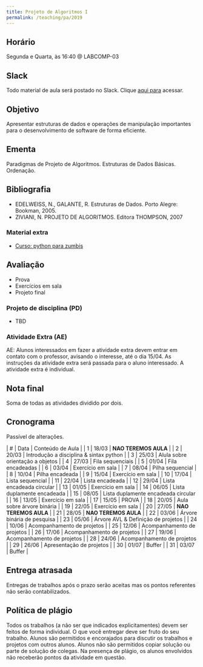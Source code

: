 ```yaml
---
title: Projeto de Algoritmos I
permalink: /teaching/pa/2019
---
```


## Horário

Segunda e Quarta, às 16:40 @ LABCOMP-03

## Slack

Todo material de aula será postado no Slack. Clique [aqui para](https://join.slack.com/t/ufpa-workspace/shared_invite/enQtNTgxMzg4NjExNTI0LWUzNTVlOTVhYWJhY2UzZjAxZWUzZDkxYjhjNWY5YTU1MDY1YzYzNGU2MmQ1NjMyYzE4YmQwY2I1MWFkYWNmNDc) acessar.

## Objetivo

Apresentar estruturas de dados e operações de manipulação importantes para o desenvolvimento de software de forma eficiente.

## Ementa

Paradigmas de Projeto de Algoritmos. Estruturas de Dados Básicas. Ordenação.


## Bibliografia

- EDELWEISS, N., GALANTE, R. Estruturas de Dados. Porto Alegre: Bookman, 2005.
- ZIVIANI, N. PROJETO DE ALGORITMOS. Editora THOMPSON, 2007

### Material extra

- [Curso: python para zumbis](https://www.pycursos.com/python-para-zumbis/)

## Avaliação

- Prova
- Exercícios em sala
- Projeto final

### Projeto de disciplina (PD)

- TBD

### Atividade Extra (AE)

AE: Alunos interessados em fazer a atividade extra devem entrar em contato com o professor, avisando o interesse, até o dia 15/04. As instruções da atividade extra será passada para o aluno interessado. A atividade extra é individual.

## Nota final

Soma de todas as atividades dividido por dois.

## Cronograma

Passível de alterações.

| # | Data  | Conteúdo de Aula                        |
| 1 | 18/03 | **NAO TEREMOS AULA**                    |
| 2 | 20/03 | Introdução a disciplina & sintax python |
| 3 | 25/03 | Alula sobre orientação a objetos        |
| 4 | 27/03 | Fila sequenciais                        |
| 5 | 01/04 | Fila encadeadas                         |
| 6 | 03/04 | Exercício em sala                       |
| 7 | 08/04 | Pilha sequencial                        |
| 8 | 10/04 | Pilha encadeada                         |
| 9 | 15/04 | Exercício em sala                       |
| 10 | 17/04 | Lista sequencial                       |
| 11 | 22/04 | Lista encadeada                        |
| 12 | 29/04 | Lista encadeada circular               |
| 13 | 01/05 | Exercício em sala                      |
| 14 | 06/05 | Lista duplamente encadeada             |
| 15 | 08/05 | Lista duplamente encadeada circular    |
| 16 | 13/05 | Exercício em sala                      |
| 17 | 15/05 | PROVA                                  |
| 18 | 20/05 | Aula sobre árvore binária              |
| 19 | 22/05 | Exercício em sala                      |
| 20 | 27/05 | **NAO TEREMOS AULA**                   |
| 21 | 28/05 | **NAO TEREMOS AULA**                   |
| 22 | 03/06 | Árvore binária de pesquisa             |
| 23 | 05/06 | Árvore AVL & Definição de projetos     |
| 24 | 10/06 | Acompanhamento de projetos             |
| 25 | 12/06 | Acompanhamento de projetos             |
| 26 | 17/06 | Acompanhamento de projetos             |
| 27 | 19/06 | Acompanhamento de projetos             |
| 28 | 24/06 | Acompanhamento de projetos             |
| 29 | 26/06 | Apresentação de projetos               |
| 30 | 01/07 | Buffer                                 |
| 31 | 03/07 | Buffer                                 |

## Entrega atrasada

Entregas de trabalhos após o prazo serão aceitas mas os pontos referentes não serão contabilizados.

## Política de plágio

Todos os trabalhos (a não ser que indicados explicitamentes) devem ser feitos de forma individual. O que você entregar deve ser fruto do seu trabalho. Alunos são permitidos e encorajados para discutir os trabalhos e projetos com outros alunos. Alunos não são permitidos copiar solução ou parte de solução de colegas. Na presença de plágio, os alunos envolvidos não receberão pontos da atividade em questão.
